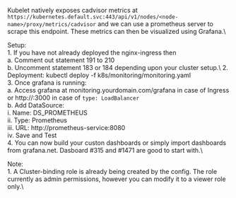 Kubelet natively exposes cadvisor metrics at `https://kubernetes.default.svc:443/api/v1/nodes/<node-name>/proxy/metrics/cadvisor` and we can use a prometheus server to scrape this endpoint. These metrics can then be visualized using Grafana.\

Setup:\
	1. If you have not already deployed the nginx-ingress then\
		a. Comment out statement 191 to 210\
		b. Uncomment statement 183 or 184 depending upon your cluster setup.\ 
	2. Deployment: kubectl deploy -f k8s/monitoring/monitoring.yaml\
	3. Once grafana is running:\
	    a. Access grafana at monitoring.yourdomain.com/grafana in case of Ingress or http://<LB-pub-ip>:3000 in case of `type: LoadBalancer`\
		b. Add DataSource:\
			i.   Name: DS_PROMETHEUS\
			ii.  Type: Prometheus\
			iii. URL: http://prometheus-service:8080 \
			iv.  Save and Test\
	4. You can now build your custon dashboards or simply import dashboards from grafana.net. Dasboard #315 and #1471 are good to start with.\

Note:\
	1. A Cluster-binding role is already being created by the config. The role currently as admin permissions, however you can modify it to a viewer role only.\
